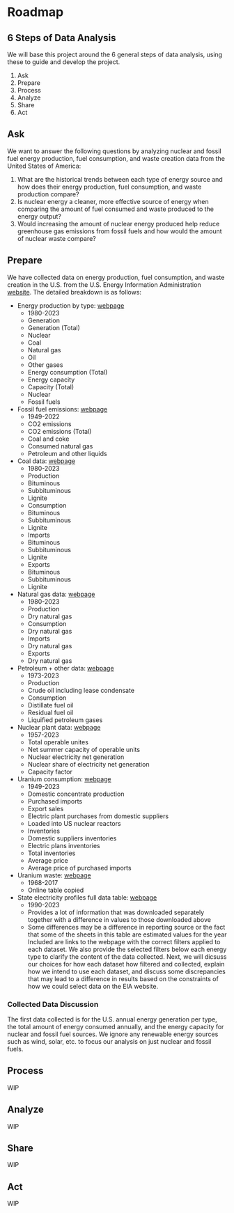 # Roadmap

## 6 Steps of Data Analysis
We will base this project around the 6 general steps of data analysis, using these to guide and develop the project.
1. Ask
2. Prepare
3. Process
4. Analyze
5. Share
6. Act

## Ask
We want to answer the following questions by analyzing nuclear and fossil fuel energy production, fuel consumption, and waste creation data from the United States of America:
1. What are the historical trends between each type of energy source and how does their energy production, fuel consumption, and waste production compare?
2. Is nuclear energy a cleaner, more effective source of energy when comparing the amount of fuel consumed and waste produced to the energy output?
3. Would increasing the amount of nuclear energy produced help reduce greenhouse gas emissions from fossil fuels and how would the amount of nuclear waste compare?

## Prepare
We have collected data on energy production, fuel consumption, and waste creation in the U.S. from the U.S. Energy Information Administration [website](www.eia.gov). The detailed breakdown is as follows:
  -	Energy production by type: [webpage](https://www.eia.gov/international/data/country/USA/electricity/more-electricity-data?pd=2&p=00000020000000000000070000000e000000000000000000000000000000000u&u=1&f=A&v=mapbubble&a=-&i=none&vo=value&t=C&g=none&l=249--238&s=315532800000&e=1672531200000&ev=false)
    -	1980-2023
    -	Generation
      -	Generation (Total)
      -	Nuclear
      -	Coal
      -	Natural gas
      -	Oil
      -	Other gases
    -	Energy consumption (Total)
    -	Energy capacity
      -	Capacity (Total)
      -	Nuclear
      -	Fossil fuels
  -	Fossil fuel emissions: [webpage](https://www.eia.gov/international/data/world/other-statistics/emissions-by-fuel?pd=40&p=0000000000000000000000000000000000000000000000000000000b0001&u=0&f=A&v=mapbubble&a=-&i=none&vo=value&t=C&g=none&l=249--238&s=-662688000000&e=1640995200000&)
    -	1949-2022
    -	CO2 emissions
      -	CO2 emissions (Total)
      -	Coal and coke
      -	Consumed natural gas
      -	Petroleum and other liquids
  -	Coal data: [webpage](https://www.eia.gov/international/data/world/natural-gas/more-natural-gas-data?pd=1&p=1g0000000000000000000000000000000000009j3e&u=1&f=A&v=mapbubble&a=-&i=none&vo=value&t=C&g=none&l=249--238&s=315532800000&e=1672531200000&ev=false&)
    -	1980-2023
    -	Production
      -	Bituminous
      -	Subbituminous
      -	Lignite
    -	Consumption
      -	Bituminous
      -	Subbituminous
      -	Lignite
    -	Imports
      -	Bituminous
      -	Subbituminous
      -	Lignite
    -	Exports
      -	Bituminous
      -	Subbituminous
      -	Lignite
  -	Natural gas data: [webpage](https://www.eia.gov/international/data/world/natural-gas/more-natural-gas-data?pd=3002&p=00g0000g0000100001&u=1&f=A&v=mapbubble&a=-&i=none&vo=value&t=C&g=none&l=249--238&s=315532800000&e=1672531200000&ev=false&)
    -	1980-2023
    -	Production
      -	Dry natural gas
    -	Consumption
      -	Dry natural gas
    -	Imports
      -	Dry natural gas
    -	Exports
      -	Dry natural gas
  -	Petroleum + other data: [webpage](https://www.eia.gov/international/data/world/natural-gas/more-natural-gas-data?pd=5&p=00000000007g00000000000000000000002&u=1&f=A&v=mapbubble&a=-&i=none&vo=value&t=C&g=none&l=249--238&s=94694400000&e=1672531200000&ev=false&)
    -	1973-2023
    -	Production
      -	Crude oil including lease condensate
    -	Consumption
      -	Distillate fuel oil
      -	Residual fuel oil
      -	Liquified petroleum gases
  -	Nuclear plant data: [webpage](https://www.eia.gov/totalenergy/data/browser/index.php?tbl=T08.01#/?f=A)
    -	1957-2023
    -	Total operable unites
    -	Net summer capacity of operable units
    -	Nuclear electricity net generation
    -	Nuclear share of electricity net generation
    -	Capacity factor
  -	Uranium consumption: [webpage](https://www.eia.gov/totalenergy/data/browser/index.php?tbl=T08.02#/?f=M&start=200001)
    -	1949-2023
    -	Domestic concentrate production
    -	Purchased imports
    -	Export sales
    -	Electric plant purchases from domestic suppliers
    -	Loaded into US nuclear reactors
    -	Inventories
      -	Domestic suppliers inventories
      -	Electric plans inventories
      -	Total inventories
    -	Average price
      -	Average price of purchased imports
  -	Uranium waste: [webpage](https://www.eia.gov/nuclear/spent_fuel/ussnftab3.php)
    -	1968-2017
    -	Online table copied
  -	State electricity profiles full data table: [webpage](https://www.eia.gov/electricity/state/unitedstates/state_tables.php)
    -	1990-2023
    -	Provides a lot of information that was downloaded separately together with a difference in values to those downloaded above
      -	Some differences may be a difference in reporting source or the fact that some of the sheets in this table are estimated values for the year
Included are links to the webpage with the correct filters applied to each dataset. We also provide the selected filters below each energy type to clarify the content of the data collected. Next, we will dicsuss our choices for how each dataset how filtered and collected, explain how we intend to use each dataset, and discuss some discrepancies that may lead to a difference in results based on the constraints of how we could select data on the EIA website.

### Collected Data Discussion
The first data collected is for the U.S. annual energy generation per type, the total amount of energy consumed annually, and the energy capacity for nuclear and fossil fuel sources. We ignore any renewable energy sources such as wind, solar, etc. to focus our analysis on just nuclear and fossil fuels.

## Process
WIP

## Analyze
WIP

## Share
WIP

## Act
WIP
